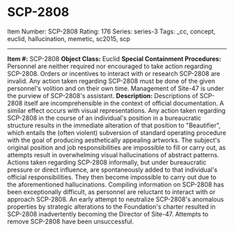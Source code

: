 # SCP-2808
Item Number: SCP-2808
Rating: 176
Series: series-3
Tags: _cc, concept, euclid, hallucination, memetic, sc2015, scp

---

  
**Item #:** SCP-2808 
**Object Class:** Euclid
**Special Containment Procedures:** Personnel are neither required nor encouraged to take action regarding SCP-2808. Orders or incentives to interact with or research SCP-2808 are invalid. Any action taken regarding SCP-2808 must be done of the given personnel's volition and on their own time.
Management of Site-47 is under the purview of SCP-2808's assistant.
**Description:** Descriptions of SCP-2808 itself are incomprehensible in the context of official documentation. A similar effect occurs with visual representations.
Any action taken regarding SCP-2808 in the course of an individual's position in a bureaucratic structure results in the immediate alteration of that position to "Beautifier", which entails the (often violent) subversion of standard operating procedure with the goal of producing aesthetically appealing artworks. The subject's original position and job responsibilities are impossible to fill or carry out, as attempts result in overwhelming visual hallucinations of abstract patterns.
Actions taken regarding SCP-2808 informally, but under bureaucratic pressure or direct influence, are spontaneously added to that individual's official responsibilities. They then become impossible to carry out due to the aforementioned hallucinations.
Compiling information on SCP-2808 has been exceptionally difficult, as personnel are reluctant to interact with or approach SCP-2808.
An early attempt to neutralize SCP-2808's anomalous properties by strategic alterations to the Foundation's charter resulted in SCP-2808 inadvertently becoming the Director of Site-47. Attempts to remove SCP-2808 have been unsuccessful.
